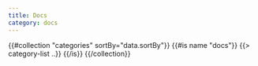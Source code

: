 ```yaml
---
title: Docs
category: docs
---
```


{{#collection "categories" sortBy="data.sortBy"}}
{{#is name "docs"}}
{{> category-list ..}}
{{/is}}
{{/collection}}
